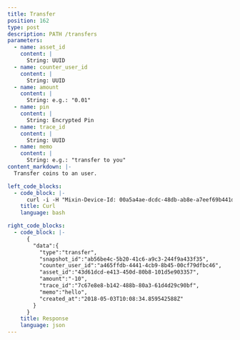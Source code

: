 ```yaml
---
title: Transfer
position: 162
type: post
description: PATH /transfers
parameters:
  - name: asset_id
    content: |
      String: UUID
  - name: counter_user_id
    content: |
      String: UUID
  - name: amount
    content: |
      String: e.g.: "0.01"
  - name: pin
    content: |
      String: Encrypted Pin
  - name: trace_id
    content: |
      String: UUID
  - name: memo
    content: |
      String: e.g.: "transfer to you"
content_markdown: |-
  Transfer coins to an user.

left_code_blocks:
  - code_block: |-
      curl -i -H "Mixin-Device-Id: 00a5a4ae-dcdc-48db-ab8e-a7eef69b441d" -H "Content-Type: application/json" -H "Authorization: Bearer eyJhbGciOiJSUzUxMiIsInR5cCI6IkpXVCJ9.eyJleHAiOjE1MzMxMTgwODIsImlhdCI6MTUyNTM0MjA4MiwianRpIjoiMmQ5YjI2YTUtMDc4Ny00OGIyLWExN2MtNWM5ZGQ5Mjc5MDI2Iiwic2lkIjoiYTM0YzA3YTktNzU1ZC00YjU0LTk0YzUtZTQ1ZTlhMmRkNDNlIiwic2lnIjoiMTUzMjIwNDlkNWFlMzNhNjYyMjAwOWQ1YTk4N2ZjYmRlNDQ4OTkxMmUxZmE2ZTAwODk0YjlhYzM2MTRiZTE4MiIsInVpZCI6IjA2YWVkMWUzLWJkNzctNGE1OS05OTFhLTViYjVhZTZmYmIwOSJ9.RVR6ejUZkAGeRG9M9C5Jk4llmJvFHTXAx3f3yxwTiiglFbfiNrt2fI9ZHNYCp7XbJJh4w9ECyX1K8Obgq7ep2RcGzjMkKWlXWuECLwgUA4FRFrewvPcH2Edplo61B9I6M89Ohi1_V6owkee08bDR2k0se2MdWTxnHca8BzOFckc" "https://api.mixin.one/transfers" -XPOST --data '{"amount":"10","asset_id":"43d61dcd-e413-450d-80b8-101d5e903357","counter_user_id":"a465ffdb-4441-4cb9-8b45-00cf79dfbc46","memo":"hello","pin":"F39IsJmUaZW03VMV/01lHyY2RCoZ7/X764akX+EmthIc4uVsWAWQTM/IxX5Z9C1y","trace_id":"7c67e8e8-b142-488b-80a3-61d4d29c90bf"}'
    title: Curl
    language: bash

right_code_blocks:
  - code_block: |-
      {  
        "data":{  
          "type":"transfer",
          "snapshot_id":"ab56be4c-5b20-41c6-a9c3-244f9a433f35",
          "counter_user_id":"a465ffdb-4441-4cb9-8b45-00cf79dfbc46",
          "asset_id":"43d61dcd-e413-450d-80b8-101d5e903357",
          "amount":"-10",
          "trace_id":"7c67e8e8-b142-488b-80a3-61d4d29c90bf",
          "memo":"hello",
          "created_at":"2018-05-03T10:08:34.859542588Z"
        }
      }
    title: Response
    language: json
---
```

